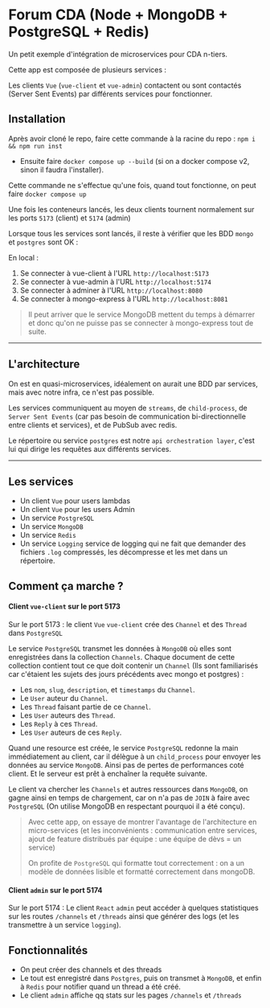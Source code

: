 # Forum CDA (Node + MongoDB + PostgreSQL + Redis)

Un petit exemple d'intégration de microservices pour CDA n-tiers.

Cette app est composée de plusieurs services :

Les clients `Vue` (`vue-client` et `vue-admin`) contactent ou sont contactés (Server Sent Events) par différents services pour fonctionner.

## Installation

Après avoir cloné le repo, faire cette commande à la racine du repo : `npm i && npm run inst`

-   Ensuite faire `docker compose up --build` (si on a docker compose v2, sinon il faudra l'installer).

Cette commande ne s'effectue qu'une fois, quand tout fonctionne, on peut faire `docker compose up`

Une fois les conteneurs lancés, les deux clients tournent normalement sur les ports `5173` (client) et `5174` (admin)

Lorsque tous les services sont lancés, il reste à vérifier que les BDD `mongo` et `postgres` sont OK :

En local :

1. Se connecter à vue-client à l'URL `http://localhost:5173`
2. Se connecter à vue-admin à l'URL `http://localhost:5174`
3. Se connecter à adminer à l'URL `http://localhost:8080`
4. Se connecter à mongo-express à l'URL `http://localhost:8081`

> Il peut arriver que le service MongoDB mettent du temps à démarrer et donc qu'on ne puisse pas se connecter à mongo-express tout de suite.

---

## L'architecture

On est en quasi-microservices, idéalement on aurait une BDD par services, mais avec notre infra, ce n'est pas possible.

Les services communiquent au moyen de `streams`, de `child-process`, de `Server Sent Events` (car pas besoin de communication bi-directionnelle entre clients et services), et de PubSub avec redis.

Le répertoire ou service `postgres` est notre `api orchestration layer`, c'est lui qui dirige les requêtes aux différents services.

---

## Les services

-   Un client `Vue` pour users lambdas
-   Un client `Vue` pour les users Admin
-   Un service `PostgreSQL`
-   Un service `MongoDB`
-   Un service `Redis`
-   Un service `Logging` service de logging qui ne fait que demander des fichiers `.log` compressés, les décompresse et
    les met dans un répertoire.

## Comment ça marche ?

#### Client `vue-client` sur le port 5173

Sur le port 5173 : le client `Vue` `vue-client` crée des `Channel` et des `Thread` dans `PostgreSQL`

Le service `PostgreSQL` transmet les données à `MongoDB` où elles sont enregistrées dans la collection `Channels`.
Chaque document de cette collection contient tout ce que doit contenir un `Channel` (Ils sont familiarisés car c'étaient les sujets des jours précédents avec mongo et postgres) :

-   Les `nom`, `slug`, `description`, et `timestamps` du `Channel`.
-   Le `User` auteur du `Channel`.
-   Les `Thread` faisant partie de ce `Channel`.
-   Les `User` auteurs des `Thread`.
-   Les `Reply` à ces `Thread`.
-   Les `User` auteurs de ces `Reply`.

Quand une resource est créée, le service `PostgreSQL` redonne la main immédiatement au client, car il délègue à
un `child_process` pour envoyer les données au service `MongoDB`. Ainsi pas de pertes de performances coté client. Et le serveur est prêt à enchaîner la requête suivante.

Le client va chercher les `Channels` et autres ressources dans `MongoDB`, on gagne ainsi en temps de chargement, car on
n'a pas de `JOIN` à faire avec `PostgreSQL` (On utilise MongoDB en respectant pourquoi il a été conçu).

> Avec cette app, on essaye de montrer l'avantage de l'architecture en micro-services (et les inconvénients : communication entre services, ajout de feature distribués par équipe : une équipe de dèvs = un service)
>
> On profite de `PostgreSQL` qui formatte tout correctement : on a un modèle de données lisible et formatté
> correctement dans mongoDB.

#### Client `admin` sur le port 5174

Sur le port 5174 : Le client `React` `admin` peut accéder à quelques statistiques sur les routes `/channels`
et `/threads` ainsi que générer des logs (et les transmettre à un service `logging`).

## Fonctionnalités

-   On peut créer des channels et des threads
-   Le tout est enregistré dans `Postgres`, puis on transmet à `MongoDB`, et enfin à `Redis` pour notifier quand un thread
    a été créé.
-   Le client `admin` affiche qq stats sur les pages `/channels` et `/threads`
